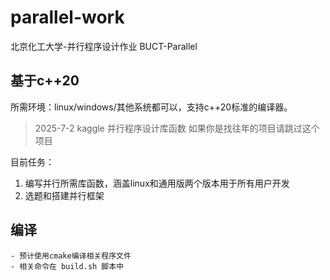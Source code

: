 # parallel-work
北京化工大学-并行程序设计作业 BUCT-Parallel

## 基于c++20
所需环境：linux/windows/其他系统都可以，支持c++20标准的编译器。

> 2025-7-2 kaggle 并行程序设计库函数 如果你是找往年的项目请跳过这个项目

目前任务：
1. 编写并行所需库函数，涵盖linux和通用版两个版本用于所有用户开发
2. 选题和搭建并行框架

## 编译
    - 预计使用cmake编译相关程序文件
    - 相关命令在 build.sh 脚本中
    